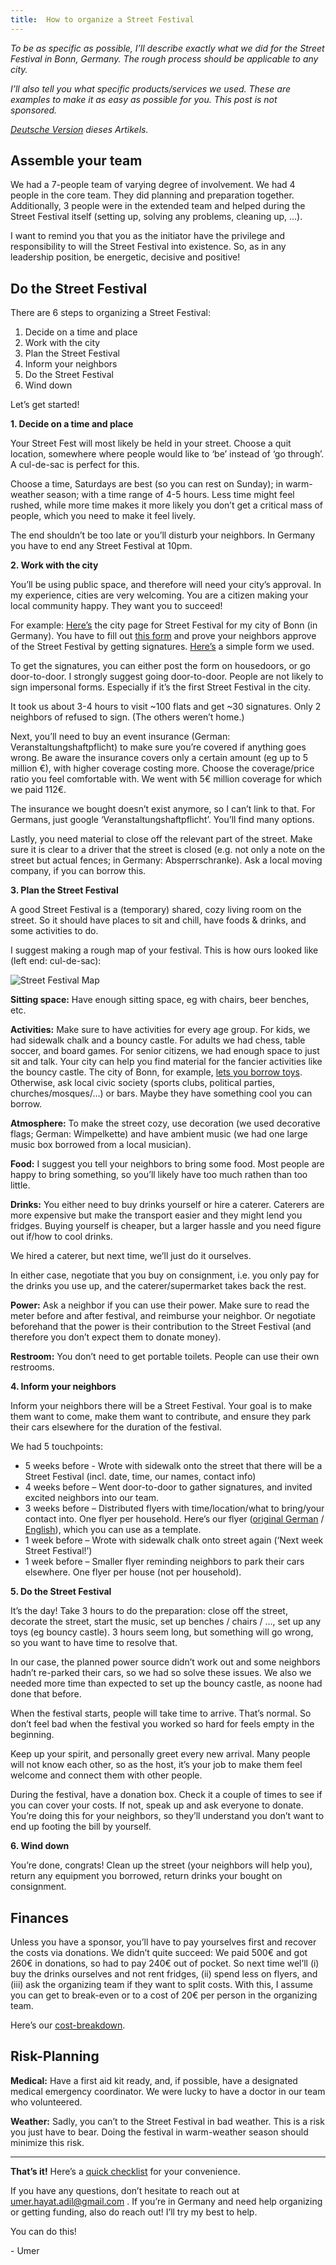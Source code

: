 ```yaml
---
title:  How to organize a Street Festival
---
```


*To be as specific as possible, I’ll describe exactly what we did for the Street Festival in Bonn, Germany. The rough process should be applicable to any city.*

*I’ll also tell you what specific products/services we used. These are examples to make it as easy as possible for you. This post is not sponsored.*

*[Deutsche Version](https://www.umerha.com/essays/2024-11-30-so-organisierst-du-ein-strassenfest/) dieses Artikels.*

## Assemble your team

We had a 7-people team of varying degree of involvement. We had 4 people in the core team. They did planning and preparation together. Additionally, 3 people were in the extended team and helped during the Street Festival itself (setting up, solving any problems, cleaning up, …).

I want to remind you that you as the initiator have the privilege and responsibility to will the Street Festival into existence. So, as in any leadership position, be energetic, decisive and positive!

## Do the Street Festival

There are 6 steps to organizing a Street Festival:

1.	Decide on a time and place
2.	Work with the city
3.	Plan the Street Festival
4.	Inform your neighbors
5.	Do the Street Festival
6.	Wind down

Let’s get started!

**1. Decide on a time and place**

Your Street Fest will most likely be held in your street. Choose a quit location, somewhere where people would like to ‘be’ instead of ‘go through’. A cul-de-sac is perfect for this. 

Choose a time, Saturdays are best (so you can rest on Sunday); in warm-weather season; with a time range of 4-5 hours. Less time might feel rushed, while more time makes it more likely you don’t get a critical mass of people, which you need to make it feel lively.

The end shouldn’t be too late or you’ll disturb your neighbors. In Germany you have to end any Street Festival at 10pm.

**2. Work with the city**

You’ll be using public space, and therefore will need your city’s approval. In my experience, cities are very welcoming. You are a citizen making your local community happy. They want you to succeed!

For example: [Here’s](https://www.bonn.de/vv/produkte/Strassenfeste.php) the city page for Street Festival for my city of Bonn (in Germany). You have to fill out [this form](https://formulare.bonn.de/metaform/Form-Solutions/?2&releaseUserId=05314000-0001-0014&releaseID=5982dacfc2dcc3e2f522f224&releaseOrganizationID=05314000-0001&assistant=KFAS_33_018&fileUrl=https%253A%252F%252Fformulare.bonn.de%252Fmetaform%252FForm-Solutions%252Fsid%252Fassistant%252F5982dacfc2dcc3e2f522f224%253Fconsent_type%253DNONE&oID=05314000-0001) and prove your neighbors approve of the Street Festival by getting signatures. [Here’s](https://docs.google.com/document/d/18w2sb7Ai1-CFO8GH-NHxwCjgCU9EHie0/edit?usp=sharing&ouid=102128797960776753067&rtpof=true&sd=true) a simple form we used.

To get the signatures, you can either post the form on housedoors, or go door-to-door. I strongly suggest going door-to-door. People are not likely to sign impersonal forms. Especially if it’s the first Street Festival in the city.

It took us about 3-4 hours to visit ~100 flats and get ~30 signatures. Only 2 neighbors of refused to sign. (The others weren’t home.)

Next, you’ll need to buy an event insurance (German: Veranstaltungshaftpflicht) to make sure you’re covered if anything goes wrong. Be aware the insurance covers only a certain amount (eg up to 5 million €), with higher coverage costing more. Choose the coverage/price ratio you feel comfortable with. We went with 5€ million coverage for which we paid 112€.

The insurance we bought doesn’t exist anymore, so I can’t link to that. For Germans, just google ‘Veranstaltungshaftpflicht’. You’ll find many options.

Lastly, you need material to close off the relevant part of the street. Make sure it is clear to a driver that the street is closed (e.g. not only a note on the street but actual fences; in Germany: Absperrschranke). Ask a local moving company, if you can borrow this.

**3. Plan the Street Festival**

A good Street Festival is a (temporary) shared, cozy living room on the street. So it should have places to sit and chill, have foods & drinks, and some activities to do. 

I suggest making a rough map of your festival. This is how ours looked like (left end: cul-de-sac):
 
![Street Festival Map](/images/street_festival_map.jpg)

**Sitting space:** Have enough sitting space, eg with chairs, beer benches, etc.

**Activities:** Make sure to have activities for every age group. For kids, we had sidewalk chalk and a bouncy castle. For adults we had chess, table soccer, and board games. For senior citizens, we had enough space to just sit and talk.
Your city can help you find material for the fancier activities like the bouncy castle. The city of Bonn, for example, [lets you borrow toys](https://www.bonn.de/themen-entdecken/familie-partnerschaft/spielgeraeteverleih.php). Otherwise, ask local civic society (sports clubs, political parties, churches/mosques/…) or bars. Maybe they have something cool you can borrow.

**Atmosphere:** To make the street cozy, use decoration (we used decorative flags; German: Wimpelkette) and have ambient music (we had one large music box borrowed from a local musician).

**Food:** I suggest you tell your neighbors to bring some food. Most people are happy to bring something, so you’ll likely have too much rathen than too little. 

**Drinks:** You either need to buy drinks yourself or hire a caterer. Caterers are more expensive but make the transport easier and they might lend you fridges. Buying yourself is cheaper, but a larger hassle and you need figure out if/how to cool drinks.

We hired a caterer, but next time, we’ll just do it ourselves.

In either case, negotiate that you buy on consignment, i.e. you only pay for the drinks you use up, and the caterer/supermarket takes back the rest.

**Power:** Ask a neighbor if you can use their power. Make sure to read the meter before and after festival, and reimburse your neighbor. Or negotiate beforehand that the power is their contribution to the Street Festival (and therefore you don’t expect them to donate money).

**Restroom:** You don’t need to get portable toilets. People can use their own restrooms. 

**4. Inform your neighbors**

Inform your neighbors there will be a Street Festival. Your goal is to make them want to come, make them want to contribute, and ensure they park their cars elsewhere for the duration of the festival.

We had 5 touchpoints:
- 5 weeks before - Wrote with sidewalk onto the street that there will be a Street Festival (incl. date, time, our names, contact info)
- 4 weeks before – Went door-to-door to gather signatures, and invited excited neighbors into our team.
- 3 weeks before – Distributed flyers with time/location/what to bring/your contact into. One flyer per household. Here’s our flyer ([original German](https://www.canva.com/design/DAGV1eTVT-w/WqfJ32FGNIIfxtblEY53YQ/view?utm_content=DAGV1eTVT-w&utm_campaign=designshare&utm_medium=link&utm_source=publishsharelink&mode=preview) / [English](https://www.canva.com/design/DAGX9nDsIrE/09RfQrxIyitIDFTEX5xWVQ/view?utm_content=DAGX9nDsIrE&utm_campaign=designshare&utm_medium=link&utm_source=publishsharelink&mode=preview)), which you can use as a template. 
- 1 week before – Wrote with sidewalk chalk onto street again (‘Next week Street Festival!’) 
- 1 week before – Smaller flyer reminding neighbors to park their cars elsewhere. One flyer per house (not per household).

**5. Do the Street Festival**

It’s the day! Take 3 hours to do the preparation: close off the street, decorate the street, start the music, set up benches / chairs / …, set up any toys (eg bouncy castle). 3 hours seem long, but something will go wrong, so you want to have time to resolve that.

In our case, the planned power source didn’t work out and some neighbors hadn’t re-parked their cars, so we had so solve these issues. We also we needed more time than expected to set up the bouncy castle, as noone had done that before.

When the festival starts, people will take time to arrive. That’s normal. So don’t feel bad when the festival you worked so hard for feels empty in the beginning. 

Keep up your spirit, and personally greet every new arrival. Many people will not know each other, so as the host, it’s your job to make them feel welcome and connect them with other people.

During the festival, have a donation box. Check it a couple of times to see if you can cover your costs. If not, speak up and ask everyone to donate. You’re doing this for your neighbors, so they’ll understand you don’t want to end up footing the bill by yourself.

**6. Wind down**

You’re done, congrats! Clean up the street (your neighbors will help you), return any equipment you borrowed, return drinks your bought on consignment.


## Finances
Unless you have a sponsor, you’ll have to pay yourselves first and recover the costs via donations. We didn’t quite succeed: We paid 500€ and got 260€ in donations, so had to pay 240€ out of pocket. So next time wel’ll (i) buy the drinks ourselves and not rent fridges, (ii) spend less on flyers, and (iii) ask the organizing team if they want to split costs. With this, I assume you can get to break-even or to a cost of 20€ per person in the organizing team.

Here’s our [cost-breakdown](https://docs.google.com/spreadsheets/d/1dt3HMzuP0rImPrhfQf7vcBBnTAK8WhrqZ2YWzk1QO14/edit?usp=sharing).

## Risk-Planning

**Medical:** Have a first aid kit ready, and, if possible, have a designated medical emergency coordinator. We were lucky to have a doctor in our team who volunteered.

**Weather:** Sadly, you can’t to the Street Festival in bad weather. This is a risk you just have to bear. Doing the festival in warm-weather season should minimize this risk.

---


**That’s it!** Here’s a [quick checklist](https://drive.google.com/file/d/1xHIHsetY2RCLtoeciOG4PuE1-ft4Ydb6/view?usp=sharing) for your convenience.

If you have any questions, don’t hesitate to reach out at umer.hayat.adil@gmail.com . If you’re in Germany and need help organizing or getting funding, also do reach out! I’ll try my best to help.

You can do this!

\- Umer
